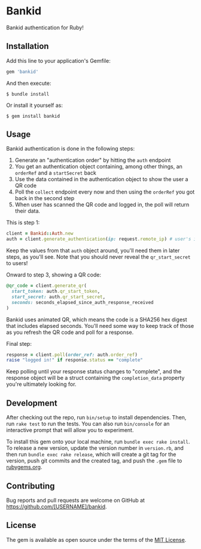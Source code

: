 # Bankid

Bankid authentication for Ruby!

## Installation

Add this line to your application's Gemfile:

```ruby
gem 'bankid'
```

And then execute:

    $ bundle install

Or install it yourself as:

    $ gem install bankid

## Usage

Bankid authentication is done in the following steps:

1. Generate an "authentication order" by hitting the `auth` endpoint
2. You get an authentication object containing, among other things, an `orderRef` and a `startSecret` back
3. Use the data contained in the authentication object to show the user a QR code
4. Poll the `collect` endpoint every now and then using the `orderRef` you got back in the second step
5. When user has scanned the QR code and logged in, the poll will return their data.

This is step 1:

```ruby
client = Bankid::Auth.new
auth = client.generate_authentication(ip: request.remote_ip) # user's ip address
```

Keep the values from that `auth` object around, you'll need them in later steps, as you'll see. Note that you should never reveal the `qr_start_secret` to users!

Onward to step 3, showing a QR code:

```ruby
@qr_code = client.generate_qr(
  start_token: auth.qr_start_token,
  start_secret: auth.qr_start_secret,
  seconds: seconds_elapsed_since_auth_response_received
)
```

Bankid uses animated QR, which means the code is a SHA256 hex digest that includes elapsed seconds. You'll need some way to keep track of those as you refresh the QR code and poll for a response.

Final step:

```ruby
response = client.poll(order_ref: auth.order_ref)
raise "logged in!" if response.status == "complete"
```

Keep polling until your response status changes to "complete", and the response object will be a struct containing the `completion_data` property you're ultimately looking for.

## Development

After checking out the repo, run `bin/setup` to install dependencies. Then, run `rake test` to run the tests. You can also run `bin/console` for an interactive prompt that will allow you to experiment.

To install this gem onto your local machine, run `bundle exec rake install`. To release a new version, update the version number in `version.rb`, and then run `bundle exec rake release`, which will create a git tag for the version, push git commits and the created tag, and push the `.gem` file to [rubygems.org](https://rubygems.org).

## Contributing

Bug reports and pull requests are welcome on GitHub at https://github.com/[USERNAME]/bankid.

## License

The gem is available as open source under the terms of the [MIT License](https://opensource.org/licenses/MIT).
